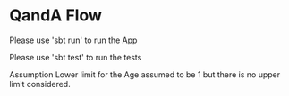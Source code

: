 # QandA Flow

Please use 'sbt run' to run the App

Please use 'sbt test' to run the tests


Assumption
Lower limit for the Age assumed to be 1 but there is no upper limit considered.

